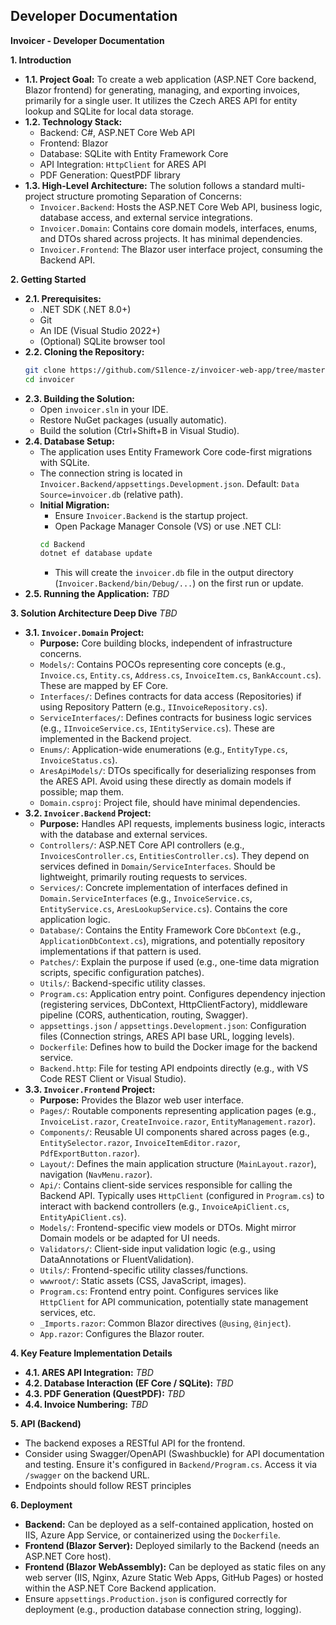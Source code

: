 ## Developer Documentation

**Invoicer - Developer Documentation**

**1. Introduction**

*   **1.1. Project Goal:** To create a web application (ASP.NET Core backend, Blazor frontend) for generating, managing, and exporting invoices, primarily for a single user. It utilizes the Czech ARES API for entity lookup and SQLite for local data storage.
*   **1.2. Technology Stack:**
    *   Backend: C#, ASP.NET Core Web API
    *   Frontend: Blazor
    *   Database: SQLite with Entity Framework Core
    *   API Integration: `HttpClient` for ARES API
    *   PDF Generation: QuestPDF library
*   **1.3. High-Level Architecture:** The solution follows a standard multi-project structure promoting Separation of Concerns:
    *   `Invoicer.Backend`: Hosts the ASP.NET Core Web API, business logic, database access, and external service integrations.
    *   `Invoicer.Domain`: Contains core domain models, interfaces, enums, and DTOs shared across projects. It has minimal dependencies.
    *   `Invoicer.Frontend`: The Blazor user interface project, consuming the Backend API.

**2. Getting Started**

*   **2.1. Prerequisites:**
    *   .NET SDK (.NET 8.0+)
    *   Git
    *   An IDE (Visual Studio 2022+)
    *   (Optional) SQLite browser tool
*   **2.2. Cloning the Repository:**
    ```bash
    git clone https://github.com/S1lence-z/invoicer-web-app/tree/master
    cd invoicer
    ```
*   **2.3. Building the Solution:**
    *   Open `invoicer.sln` in your IDE.
    *   Restore NuGet packages (usually automatic).
    *   Build the solution (Ctrl+Shift+B in Visual Studio).
*   **2.4. Database Setup:**
    *   The application uses Entity Framework Core code-first migrations with SQLite.
    *   The connection string is located in `Invoicer.Backend/appsettings.Development.json`. Default: `Data Source=invoicer.db` (relative path).
    *   **Initial Migration:**
        *   Ensure `Invoicer.Backend` is the startup project.
        *   Open Package Manager Console (VS) or use .NET CLI:
          ```bash
          cd Backend
          dotnet ef database update
          ```
        *   This will create the `invoicer.db` file in the output directory (`Invoicer.Backend/bin/Debug/...`) on the first run or update.
*   **2.5. Running the Application:**
  _TBD_

**3. Solution Architecture Deep Dive**
_TBD_
*   **3.1. `Invoicer.Domain` Project:**
    *   **Purpose:** Core building blocks, independent of infrastructure concerns.
    *   `Models/`: Contains POCOs representing core concepts (e.g., `Invoice.cs`, `Entity.cs`, `Address.cs`, `InvoiceItem.cs`, `BankAccount.cs`). These are mapped by EF Core.
    *   `Interfaces/`: Defines contracts for data access (Repositories) if using Repository Pattern (e.g., `IInvoiceRepository.cs`).
    *   `ServiceInterfaces/`: Defines contracts for business logic services (e.g., `IInvoiceService.cs`, `IEntityService.cs`). These are implemented in the Backend project.
    *   `Enums/`: Application-wide enumerations (e.g., `EntityType.cs`, `InvoiceStatus.cs`).
    *   `AresApiModels/`: DTOs specifically for deserializing responses from the ARES API. Avoid using these directly as domain models if possible; map them.
    *   `Domain.csproj`: Project file, should have minimal dependencies.
*   **3.2. `Invoicer.Backend` Project:**
    *   **Purpose:** Handles API requests, implements business logic, interacts with the database and external services.
    *   `Controllers/`: ASP.NET Core API controllers (e.g., `InvoicesController.cs`, `EntitiesController.cs`). They depend on services defined in `Domain/ServiceInterfaces`. Should be lightweight, primarily routing requests to services.
    *   `Services/`: Concrete implementation of interfaces defined in `Domain.ServiceInterfaces` (e.g., `InvoiceService.cs`, `EntityService.cs`, `AresLookupService.cs`). Contains the core application logic.
    *   `Database/`: Contains the Entity Framework Core `DbContext` (e.g., `ApplicationDbContext.cs`), migrations, and potentially repository implementations if that pattern is used.
    *   `Patches/`: Explain the purpose if used (e.g., one-time data migration scripts, specific configuration patches).
    *   `Utils/`: Backend-specific utility classes.
    *   `Program.cs`: Application entry point. Configures dependency injection (registering services, DbContext, HttpClientFactory), middleware pipeline (CORS, authentication, routing, Swagger).
    *   `appsettings.json` / `appsettings.Development.json`: Configuration files (Connection strings, ARES API base URL, logging levels).
    *   `Dockerfile`: Defines how to build the Docker image for the backend service.
    *   `Backend.http`: File for testing API endpoints directly (e.g., with VS Code REST Client or Visual Studio).
*   **3.3. `Invoicer.Frontend` Project:**
    *   **Purpose:** Provides the Blazor web user interface.
    *   `Pages/`: Routable components representing application pages (e.g., `InvoiceList.razor`, `CreateInvoice.razor`, `EntityManagement.razor`).
    *   `Components/`: Reusable UI components shared across pages (e.g., `EntitySelector.razor`, `InvoiceItemEditor.razor`, `PdfExportButton.razor`).
    *   `Layout/`: Defines the main application structure (`MainLayout.razor`), navigation (`NavMenu.razor`).
    *   `Api/`: Contains client-side services responsible for calling the Backend API. Typically uses `HttpClient` (configured in `Program.cs`) to interact with backend controllers (e.g., `InvoiceApiClient.cs`, `EntityApiClient.cs`).
    *   `Models/`: Frontend-specific view models or DTOs. Might mirror Domain models or be adapted for UI needs.
    *   `Validators/`: Client-side input validation logic (e.g., using DataAnnotations or FluentValidation).
    *   `Utils/`: Frontend-specific utility classes/functions.
    *   `wwwroot/`: Static assets (CSS, JavaScript, images).
    *   `Program.cs`: Frontend entry point. Configures services like `HttpClient` for API communication, potentially state management services, etc.
    *   `_Imports.razor`: Common Blazor directives (`@using`, `@inject`).
    *   `App.razor`: Configures the Blazor router.

**4. Key Feature Implementation Details**

*   **4.1. ARES API Integration:**
    _TBD_
*   **4.2. Database Interaction (EF Core / SQLite):**
    _TBD_
*   **4.3. PDF Generation (QuestPDF):**
    _TBD_
*   **4.4. Invoice Numbering:**
    _TBD_

**5. API (Backend)**

*   The backend exposes a RESTful API for the frontend.
*   Consider using Swagger/OpenAPI (Swashbuckle) for API documentation and testing. Ensure it's configured in `Backend/Program.cs`. Access it via `/swagger` on the backend URL.
*   Endpoints should follow REST principles

**6. Deployment**

*   **Backend:** Can be deployed as a self-contained application, hosted on IIS, Azure App Service, or containerized using the `Dockerfile`.
*   **Frontend (Blazor Server):** Deployed similarly to the Backend (needs an ASP.NET Core host).
*   **Frontend (Blazor WebAssembly):** Can be deployed as static files on any web server (IIS, Nginx, Azure Static Web Apps, GitHub Pages) or hosted within the ASP.NET Core Backend application.
*   Ensure `appsettings.Production.json` is configured correctly for deployment (e.g., production database connection string, logging).
